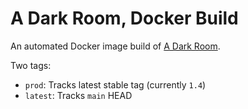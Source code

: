 # A Dark Room, Docker Build

An automated Docker image build of [A Dark Room](https://github.com/doublespeakgames/adarkroom).

Two tags:

* `prod`: Tracks latest stable tag (currently `1.4`)
* `latest`: Tracks `main` HEAD
